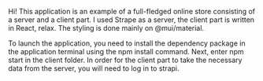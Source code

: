 Hi! This application is an example of a full-fledged online store consisting of a server and a client part. I used Strape as a server, the client part is written in React, relax.
The styling is done mainly on @mui/material.

To launch the application, you need to install the dependency package in the application terminal using the npm install command.
Next, enter npm start in the client folder.
In order for the client part to take the necessary data from the server, you will need to log in to strapi.
